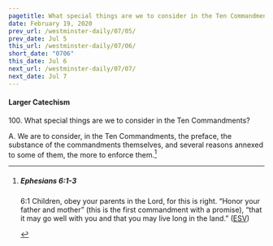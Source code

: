 ```yaml
---
pagetitle: What special things are we to consider in the Ten Commandments?
date: February 19, 2020
prev_url: /westminster-daily/07/05/
prev_date: Jul 5
this_url: /westminster-daily/07/06/
short_date: "0706"
this_date: Jul 6
next_url: /westminster-daily/07/07/
next_date: Jul 7
---
```


#### Larger Catechism

100\. What special things are we to consider in the Ten Commandments?

A. We are to consider, in the Ten Commandments, the preface, the substance of the commandments themselves, and several reasons annexed to some of them, the more to enforce them.[^fnref:wlc1]


[^fnref:wlc1]: <div class="esv"><h5>Ephesians 6:1-3</h5> <div class="esv-text"> <p id="p49006001.04-1"><span class="chapter-num" id="v49006001-1">6:1&nbsp;</span>Children, obey your parents in the Lord, for this is right. &#8220;Honor your father and mother&#8221; (this is the first commandment with a promise), &#8220;that it may go well with you and that you may live long in the land.&#8221;  (<a href="http://www.esv.org" class="copyright">ESV</a>)</p> </div> </div>

